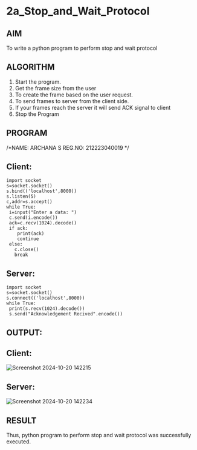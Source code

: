 # 2a_Stop_and_Wait_Protocol
## AIM 
To write a python program to perform stop and wait protocol
## ALGORITHM
1. Start the program.
2. Get the frame size from the user
3. To create the frame based on the user request.
4. To send frames to server from the client side.
5. If your frames reach the server it will send ACK signal to client
6. Stop the Program
## PROGRAM
/*NAME: ARCHANA S
REG.NO: 212223040019
*/
## Client:
```
import socket
s=socket.socket()
s.bind(('localhost',8000))
s.listen(5)
c,addr=s.accept()
while True:
 i=input("Enter a data: ")
 c.send(i.encode())
 ack=c.recv(1024).decode()
 if ack:
    print(ack)
    continue
 else:
   c.close()
   break
```
## Server:
```
import socket
s=socket.socket()
s.connect(('localhost',8000))
while True:
 print(s.recv(1024).decode())
 s.send("Acknowledgement Recived".encode())
```
## OUTPUT:
## Client:
![Screenshot 2024-10-20 142215](https://github.com/user-attachments/assets/9dd5e70c-35df-413d-9ce2-6ffb4c30cce0)

## Server:
![Screenshot 2024-10-20 142234](https://github.com/user-attachments/assets/1debda41-0e2e-420c-9493-76a116c6374a)

## RESULT
Thus, python program to perform stop and wait protocol was successfully executed.
